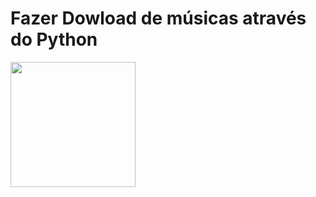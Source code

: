 <h1> Fazer Dowload de músicas através do Python </h1>
<img src='http://maisnoticiasms.com.br/imagem/noticia/musica300125.png?w=370&h=366&m=' height='200px'>